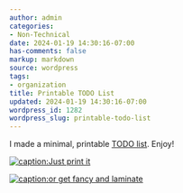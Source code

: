 ```yaml
---
author: admin
categories:
- Non-Technical
date: 2024-01-19 14:30:16-07:00
has-comments: false
markup: markdown
source: wordpress
tags:
- organization
title: Printable TODO List
updated: 2024-01-19 14:30:16-07:00
wordpress_id: 1282
wordpress_slug: printable-todo-list
---
```

I made a minimal, printable [TODO list](https://za3k.com/archive/todo.pdf). Enjoy!

[![caption:Just print it](https://blog.za3k.com/wp-content/uploads/2024/01/used-short-crop-1024x338.jpg)](https://za3k.com/archive/todo.pdf)

[![caption:or get fancy and laminate](https://blog.za3k.com/wp-content/uploads/2024/01/laminated-short-crop-1024x445.jpg)](https://za3k.com/archive/todo.pdf)
